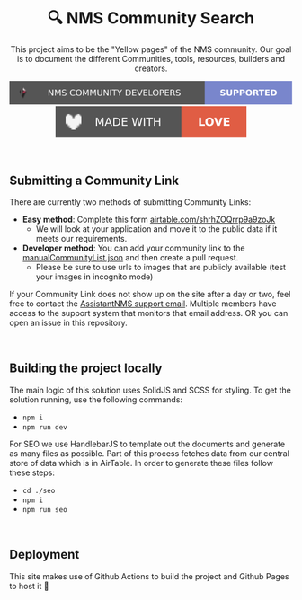<div align="center">

# 🔍 NMS Community Search

This project aims to be the "Yellow pages" of the NMS community. Our goal is to document the different Communities, tools, resources, builders and creators.

  [![Supported by the No Man's Sky Community Developers & Designers](https://raw.githubusercontent.com/NMSCD/About/master/badge/purple-ftb.svg)][nmscd] <br />
  ![madeWithLove](./.github/badges/built-with-love.svg)

  <br /> 
</div>


## Submitting a Community Link

There are currently two methods of submitting Community Links:
- **Easy method**: Complete this form [airtable.com/shrhZOQrrp9a9zoJk](https://airtable.com/shrhZOQrrp9a9zoJk?ref=nmscdCommunitySearchReadMe)
  - We will look at your application and move it to the public data if it meets our requirements.
- **Developer method**: You can add your community link to the [manualCommunityList.json](/src/assets/data/manualCommunityList.json) and then create a pull request.
  - Please be sure to use urls to images that are publicly available (test your images in incognito mode)

If your Community Link does not show up on the site after a day or two, feel free to contact the [AssistantNMS support email](mailto:support@nmsassistant.com). Multiple members have access to the support system that monitors that email address. OR you can open an issue in this repository.

<br />

## Building the project locally

The main logic of this solution uses SolidJS and SCSS for styling. To get the solution running, use the following commands:

- `npm i`
- `npm run dev`

For SEO we use HandlebarJS to template out the documents and generate as many files as possible. Part of this process fetches data from our central store of data which is in AirTable. In order to generate these files follow these steps:

- `cd ./seo`
- `npm i`
- `npm run seo`

<br />

## Deployment

This site makes use of Github Actions to build the project and Github Pages to host it 💪


<!-- Links used in the page -->

[nmscd]: https://github.com/NMSCD?ref=nmscdCommunitySearch
